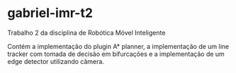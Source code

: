 # gabriel-imr-t2
Trabalho 2 da disciplina de Robótica Móvel Inteligente

Contém a implementação do plugin A* planner, a implementação de um line tracker com tomada de decisão em bifurcações e a implementação de um edge detector utilizando câmera.
